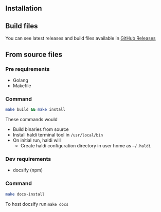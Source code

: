 ## Installation

<!-- TODO: Add simpler way for installation -->

## Build files
You can see latest releases and build files available in [GitHub Releases](https://github.com/GagMirz/haldi/releases)

## From source files

### Pre requirements
- Golang
- Makefile

### Command
```bash
make build && make install
```

These commands would
- Build binaries from source
- Install haldi terminal tool in ```/usr/local/bin```
- On initial run, haldi will
    - Create haldi configuration directory in user home as ```~/.haldi```

### Dev requirements
- docsify (npm)

### Command
```bash
make docs-install
```
To host docsify run ```make docs```
